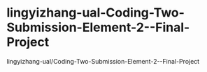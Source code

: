 # lingyizhang-ual-Coding-Two-Submission-Element-2--Final-Project
lingyizhang-ual/Coding-Two-Submission-Element-2--Final-Project

